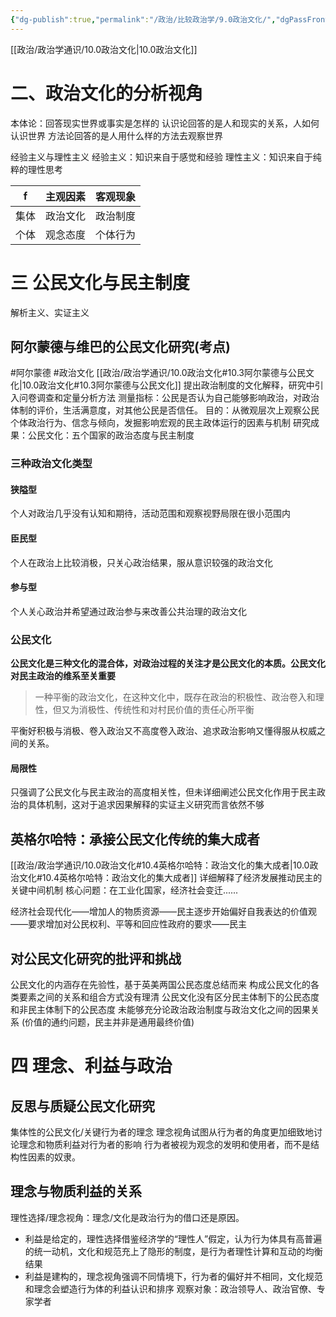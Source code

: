 ```yaml
---
{"dg-publish":true,"permalink":"/政治/比较政治学/9.0政治文化/","dgPassFrontmatter":true}
---
```


[[政治/政治学通识/10.0政治文化\|10.0政治文化]]
# 二、政治文化的分析视角
本体论：回答现实世界或事实是怎样的
认识论回答的是人和现实的关系，人如何认识世界
方法论回答的是人用什么样的方法去观察世界

经验主义与理性主义
经验主义：知识来自于感觉和经验
理性主义：知识来自于纯粹的理性思考

| f    | 主观因素|      客观现象    |
| ---- | -------------------- | -------- |
| 集体 | 政治文化             | 政治制度 |
| 个体     |观念态度                      |个体行为          |

# 三 公民文化与民主制度
解析主义、实证主义

## 阿尔蒙德与维巴的公民文化研究(考点)
#阿尔蒙德 #政治文化 
[[政治/政治学通识/10.0政治文化#10.3阿尔蒙德与公民文化\|10.0政治文化#10.3阿尔蒙德与公民文化]]
提出政治制度的文化解释，研究中引入问卷调查和定量分析方法
测量指标：公民是否认为自己能够影响政治，对政治体制的评价，生活满意度，对其他公民是否信任。
目的：从微观层次上观察公民个体政治行为、信念与倾向，发掘影响宏观的民主政体运行的因素与机制
研究成果：公民文化：五个国家的政治态度与民主制度

### 三种政治文化类型
#### 狭隘型
个人对政治几乎没有认知和期待，活动范围和观察视野局限在很小范围内
#### 臣民型
个人在政治上比较消极，只关心政治结果，服从意识较强的政治文化
#### 参与型
个人关心政治并希望通过政治参与来改善公共治理的政治文化

### 公民文化
**公民文化是三种文化的混合体，对政治过程的关注才是公民文化的本质。公民文化对民主政治的维系至关重要**
>一种平衡的政治文化，在这种文化中，既存在政治的积极性、政治卷入和理性，但又为消极性、传统性和对村民价值的责任心所平衡

平衡好积极与消极、卷入政治又不高度卷入政治、追求政治影响又懂得服从权威之间的关系。
#### 局限性
只强调了公民文化与民主政治的高度相关性，但未详细阐述公民文化作用于民主政治的具体机制，这对于追求因果解释的实证主义研究而言依然不够
## 英格尔哈特：承接公民文化传统的集大成者
[[政治/政治学通识/10.0政治文化#10.4英格尔哈特：政治文化的集大成者\|10.0政治文化#10.4英格尔哈特：政治文化的集大成者]]
详细解释了经济发展推动民主的关键中间机制
核心问题：在工业化国家，经济社会变迁......

经济社会现代化——增加人的物质资源——民主逐步开始偏好自我表达的价值观——要求增加对公民权利、平等和回应性政府的要求——民主


## 对公民文化研究的批评和挑战
公民文化的内涵存在先验性，基于英美两国公民态度总结而来
构成公民文化的各类要素之间的关系和组合方式没有理清
公民文化没有区分民主体制下的公民态度和非民主体制下的公民态度
未能够充分论政治政治制度与政治文化之间的因果关系
(价值的通约问题，民主并非是通用最终价值)
# 四 理念、利益与政治
## 反思与质疑公民文化研究
集体性的公民文化/关键行为者的理念
理念视角试图从行为者的角度更加细致地讨论理念和物质利益对行为者的影响
行为者被视为观念的发明和使用者，而不是结构性因素的奴隶。

## 理念与物质利益的关系
理性选择/理念视角：理念/文化是政治行为的借口还是原因。
- 利益是给定的，理性选择借鉴经济学的“理性人”假定，认为行为体具有高普遍的统一动机，文化和规范充上了隐形的制度，是行为者理性计算和互动的均衡结果
- 利益是建构的，理念视角强调不同情境下，行为者的偏好并不相同，文化规范和理念会塑造行为体的利益认识和排序
观察对象：政治领导人、政治官僚、专家学者